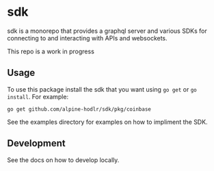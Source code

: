 # sdk

sdk is a monorepo that provides a graphql server and various SDKs for connecting to and interacting with APIs and websockets.

This repo is a work in progress

## Usage

To use this package install the sdk that you want using `go get` or `go install`.  For example:

```
go get github.com/alpine-hodlr/sdk/pkg/coinbase
```

See the examples directory for examples on how to impliment the SDK.

## Development

See the docs on how to develop locally.

